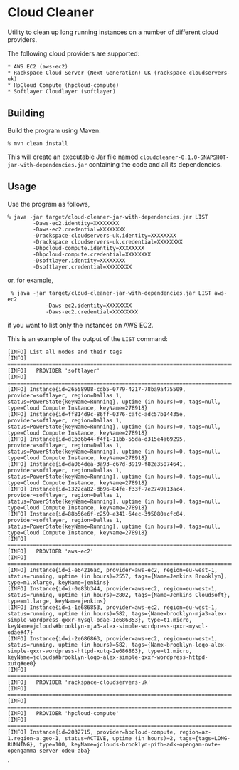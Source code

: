 Cloud Cleaner
===========

Utility to clean up long running instances on a number of different cloud providers.

The following cloud providers are supported:
    
    * AWS EC2 (aws-ec2)
    * Rackspace Cloud Server (Next Generation) UK (rackspace-cloudservers-uk)
    * HpCloud Compute (hpcloud-compute)
    * Softlayer Cloudlayer (softlayer)

## Building

Build the program using Maven:

    % mvn clean install

This will create an executable Jar file named `cloudcleaner-0.1.0-SNAPSHOT-jar-with-dependencies.jar` containing the code and all its dependencies.

## Usage

Use the program as follows, 

    % java -jar target/cloud-cleaner-jar-with-dependencies.jar LIST 
    		-Daws-ec2.identity=XXXXXXXX 
    		-Daws-ec2.credential=XXXXXXXX 
            -Drackspace-cloudservers-uk.identity=XXXXXXXX 
            -Drackspace cloudservers-uk.credential=XXXXXXXX
            -Dhpcloud-compute.identity=XXXXXXXX 
            -Dhpcloud-compute.credential=XXXXXXXX
            -Dsoftlayer.identity=XXXXXXXX 
            -Dsoftlayer.credential=XXXXXXXX                        

or, for example,

     % java -jar target/cloud-cleaner-jar-with-dependencies.jar LIST aws-ec2     
     			-Daws-ec2.identity=XXXXXXXX 
     			-Daws-ec2.credential=XXXXXXXX

if you want to list only the instances on AWS EC2.

This is an example of the output of the `LIST` command:

    [INFO] List all nodes and their tags
    [INFO] ==================================================================================================
    [INFO]   PROVIDER 'softlayer'
    [INFO] ==================================================================================================
    [INFO] Instance{id=26558908-cdb5-0779-4217-78ba9a475509, provider=softlayer, region=Dallas 1, status=PowerState{keyName=Running}, uptime (in hours)=0, tags=null, type=Cloud Compute Instance, keyName=278918}
    [INFO] Instance{id=ff814d9c-86ff-0376-cafc-adc57b14435e, provider=softlayer, region=Dallas 1, status=PowerState{keyName=Running}, uptime (in hours)=0, tags=null, type=Cloud Compute Instance, keyName=278918}
    [INFO] Instance{id=d1b36b44-f4f1-11bb-55da-d315e4a69295, provider=softlayer, region=Dallas 1, status=PowerState{keyName=Running}, uptime (in hours)=0, tags=null, type=Cloud Compute Instance, keyName=278918}
    [INFO] Instance{id=da064dea-3a93-c67d-3919-f82e35074641, provider=softlayer, region=Dallas 1, status=PowerState{keyName=Running}, uptime (in hours)=0, tags=null, type=Cloud Compute Instance, keyName=278918}
    [INFO] Instance{id=1322ca82-db96-84fe-f33f-7e2749a13ac4, provider=softlayer, region=Dallas 1, status=PowerState{keyName=Running}, uptime (in hours)=0, tags=null, type=Cloud Compute Instance, keyName=278918}
    [INFO] Instance{id=88b56e6f-c259-e341-64ec-395080acfc04, provider=softlayer, region=Dallas 1, status=PowerState{keyName=Running}, uptime (in hours)=0, tags=null, type=Cloud Compute Instance, keyName=278918}
    [INFO] ==================================================================================================
    [INFO]   PROVIDER 'aws-ec2'
    [INFO] ==================================================================================================
    [INFO] Instance{id=i-e64216ac, provider=aws-ec2, region=eu-west-1, status=running, uptime (in hours)=2557, tags={Name=Jenkins Brooklyn}, type=m1.xlarge, keyName=jenkins}
    [INFO] Instance{id=i-0e83b344, provider=aws-ec2, region=eu-west-1, status=running, uptime (in hours)=2802, tags={Name=Jenkins Cloudsoft}, type=m1.large, keyName=jenkins}
    [INFO] Instance{id=i-1e686853, provider=aws-ec2, region=eu-west-1, status=running, uptime (in hours)=582, tags={Name=brooklyn-mja3-alex-simple-wordpress-qxxr-mysql-odae-1e686853}, type=t1.micro, keyName=jclouds#brooklyn-mja3-alex-simple-wordpress-qxxr-mysql-odae#47}
    [INFO] Instance{id=i-2e686863, provider=aws-ec2, region=eu-west-1, status=running, uptime (in hours)=582, tags={Name=brooklyn-loqo-alex-simple-qxxr-wordpress-httpd-xutq-2e686863}, type=t1.micro, keyName=jclouds#brooklyn-loqo-alex-simple-qxxr-wordpress-httpd-xutq#ee0}
    [INFO] ==================================================================================================
    [INFO]   PROVIDER 'rackspace-cloudservers-uk'
    [INFO] ==================================================================================================
    [INFO] ==================================================================================================
    [INFO]   PROVIDER 'hpcloud-compute'
    [INFO] ==================================================================================================
    [INFO] Instance{id=2032715, provider=hpcloud-compute, region=az-1.region-a.geo-1, status=ACTIVE, uptime (in hours)=2, tags={tags=LONG-RUNNING}, type=100, keyName=jclouds-brooklyn-pifb-adk-opengam-nvte-opengamma-server-odeu-aba}
`